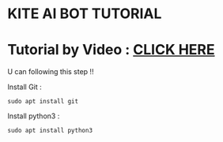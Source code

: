 # KITE AI BOT TUTORIAL

# Tutorial by Video : [CLICK HERE](LINK)

U can following this step !!

Install Git :
```
sudo apt install git
```
Install python3 :
```
sudo apt install python3
```
